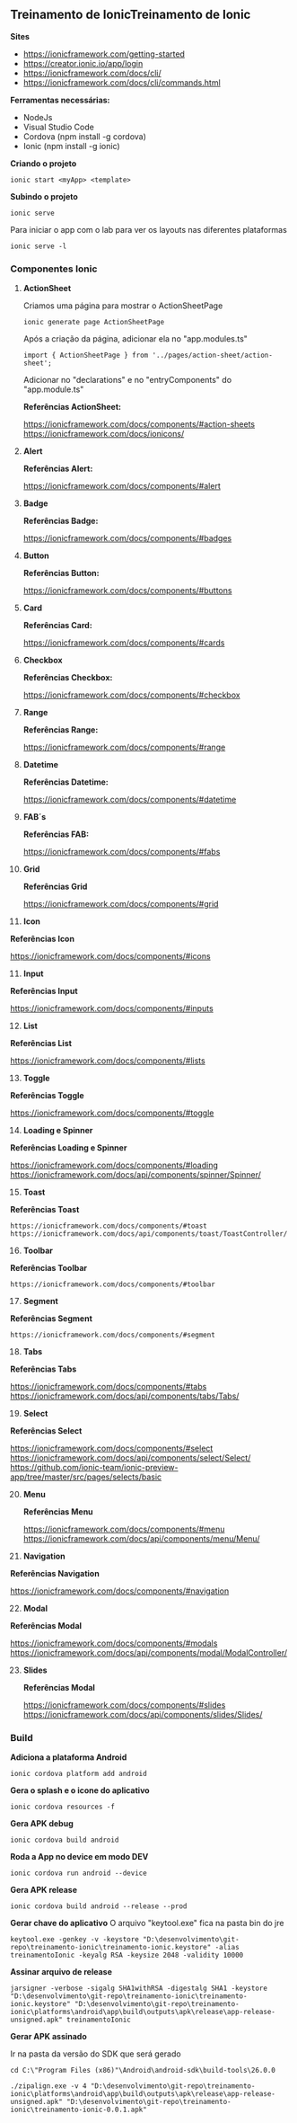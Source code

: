 ## Treinamento de IonicTreinamento de Ionic

**Sites**
- https://ionicframework.com/getting-started
- https://creator.ionic.io/app/login
- https://ionicframework.com/docs/cli/
- https://ionicframework.com/docs/cli/commands.html

**Ferramentas necessárias:**
- NodeJs 
- Visual Studio Code
- Cordova (npm install -g cordova)
- Ionic (npm install -g ionic)

**Criando o projeto**
```
ionic start <myApp> <template>
```
**Subindo o projeto**
``` 
ionic serve
```
Para iniciar o app com o lab para ver os layouts nas diferentes plataformas
``` 
ionic serve -l
```

### Componentes Ionic

1. **ActionSheet**

	Criamos uma página para mostrar o ActionSheetPage

	```
    ionic generate page ActionSheetPage
	```

    Após a criação da página, adicionar ela no "app.modules.ts"

    ```
    import { ActionSheetPage } from '../pages/action-sheet/action-sheet';
    ```

    Adicionar no "declarations" e no "entryComponents" do "app.module.ts"

    **Referências ActionSheet:**

     https://ionicframework.com/docs/components/#action-sheets
     https://ionicframework.com/docs/ionicons/

2. **Alert**

    **Referências Alert:**
    
    https://ionicframework.com/docs/components/#alert

3. **Badge**

    **Referências Badge:**

    https://ionicframework.com/docs/components/#badges

4. **Button**

    **Referências Button:**

   https://ionicframework.com/docs/components/#buttons    


5. **Card**

   **Referências Card:**

   https://ionicframework.com/docs/components/#cards

6. **Checkbox**

   **Referências Checkbox:**

   https://ionicframework.com/docs/components/#checkbox

7. **Range**

   **Referências Range:**

   https://ionicframework.com/docs/components/#range   

8. **Datetime**

   **Referências Datetime:**

   https://ionicframework.com/docs/components/#datetime

9. **FAB´s**

   **Referências FAB:**

   https://ionicframework.com/docs/components/#fabs

9. **Grid**

   **Referências Grid**

   https://ionicframework.com/docs/components/#grid   

10. **Icon**

   **Referências Icon**

   https://ionicframework.com/docs/components/#icons   

11. **Input**

   **Referências Input**

   https://ionicframework.com/docs/components/#inputs

12. **List**

   **Referências List**

   https://ionicframework.com/docs/components/#lists

13. **Toggle**

   **Referências Toggle**

   https://ionicframework.com/docs/components/#toggle

14. **Loading e Spinner**

   **Referências Loading e Spinner**

   https://ionicframework.com/docs/components/#loading
   https://ionicframework.com/docs/api/components/spinner/Spinner/

15. **Toast**

   **Referências Toast**

    https://ionicframework.com/docs/components/#toast
    https://ionicframework.com/docs/api/components/toast/ToastController/

16. **Toolbar**

   **Referências Toolbar**

    https://ionicframework.com/docs/components/#toolbar

17. **Segment**

   **Referências Segment**

    https://ionicframework.com/docs/components/#segment    
    
18. **Tabs**

   **Referências Tabs**

   https://ionicframework.com/docs/components/#tabs
   https://ionicframework.com/docs/api/components/tabs/Tabs/

19. **Select**

   **Referências Select**

   https://ionicframework.com/docs/components/#select
   https://ionicframework.com/docs/api/components/select/Select/
   https://github.com/ionic-team/ionic-preview-app/tree/master/src/pages/selects/basic

20. **Menu**

    **Referências Menu**

    https://ionicframework.com/docs/components/#menu
    https://ionicframework.com/docs/api/components/menu/Menu/   

21. **Navigation**

   **Referências Navigation**

   https://ionicframework.com/docs/components/#navigation

22. **Modal**

   **Referências Modal**

   https://ionicframework.com/docs/components/#modals
   https://ionicframework.com/docs/api/components/modal/ModalController/      

23. **Slides**

    **Referências Modal**

    https://ionicframework.com/docs/components/#slides
    https://ionicframework.com/docs/api/components/slides/Slides/

### Build

**Adiciona a plataforma Android**

```
ionic cordova platform add android
```

**Gera o splash e o icone do aplicativo**

```
ionic cordova resources -f
```

**Gera APK debug**

```
ionic cordova build android
```

**Roda a App no device em modo DEV**

```
ionic cordova run android --device
```

**Gera APK release**

```
ionic cordova build android --release --prod
```

**Gerar chave do aplicativo**
O arquivo "keytool.exe" fica na pasta bin do jre

```
keytool.exe -genkey -v -keystore "D:\desenvolvimento\git-repo\treinamento-ionic\treinamento-ionic.keystore" -alias treinamentoIonic -keyalg RSA -keysize 2048 -validity 10000
```

**Assinar arquivo de release**
```
jarsigner -verbose -sigalg SHA1withRSA -digestalg SHA1 -keystore "D:\desenvolvimento\git-repo\treinamento-ionic\treinamento-ionic.keystore" "D:\desenvolvimento\git-repo\treinamento-ionic\platforms\android\app\build\outputs\apk\release\app-release-unsigned.apk" treinamentoIonic
```

**Gerar APK assinado**

Ir na pasta da versão do SDK que será gerado
```
cd C:\"Program Files (x86)"\Android\android-sdk\build-tools\26.0.0
```

```
./zipalign.exe -v 4 "D:\desenvolvimento\git-repo\treinamento-ionic\platforms\android\app\build\outputs\apk\release\app-release-unsigned.apk" "D:\desenvolvimento\git-repo\treinamento-ionic\treinamento-ionic-0.0.1.apk"
```      
